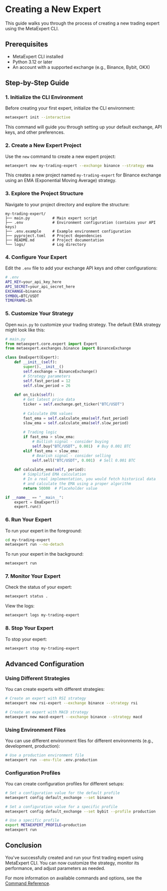# Creating a New Expert

This guide walks you through the process of creating a new trading expert using the MetaExpert CLI.

## Prerequisites

- MetaExpert CLI installed
- Python 3.12 or later
- An account with a supported exchange (e.g., Binance, Bybit, OKX)

## Step-by-Step Guide

### 1. Initialize the CLI Environment

Before creating your first expert, initialize the CLI environment:

```bash
metaexpert init --interactive
```

This command will guide you through setting up your default exchange, API keys, and other preferences.

### 2. Create a New Expert Project

Use the `new` command to create a new expert project:

```bash
metaexpert new my-trading-expert --exchange binance --strategy ema
```

This creates a new project named `my-trading-expert` for Binance exchange using an EMA (Exponential Moving Average) strategy.

### 3. Explore the Project Structure

Navigate to your project directory and explore the structure:

```
my-trading-expert/
├── main.py          # Main expert script
├── .env             # Environment configuration (contains your API keys)
├── .env.example     # Example environment configuration
├── pyproject.toml   # Project dependencies
├── README.md        # Project documentation
└── logs/            # Log directory
```

### 4. Configure Your Expert

Edit the `.env` file to add your exchange API keys and other configurations:

```bash
# .env
API_KEY=your_api_key_here
API_SECRET=your_api_secret_here
EXCHANGE=binance
SYMBOL=BTC/USDT
TIMEFRAME=1h
```

### 5. Customize Your Strategy

Open `main.py` to customize your trading strategy. The default EMA strategy might look like this:

```python
# main.py
from metaexpert.core.expert import Expert
from metaexpert.exchanges.binance import BinanceExchange

class EmaExpert(Expert):
    def __init__(self):
        super().__init__()
        self.exchange = BinanceExchange()
        # Strategy parameters
        self.fast_period = 12
        self.slow_period = 26
        
    def on_tick(self):
        # Get latest price data
        ticker = self.exchange.get_ticker("BTC/USDT")
        
        # Calculate EMA values
        fast_ema = self.calculate_ema(self.fast_period)
        slow_ema = self.calculate_ema(self.slow_period)
        
        # Trading logic
        if fast_ema > slow_ema:
            # Bullish signal - consider buying
            self.buy("BTC/USDT", 0.001)  # Buy 0.001 BTC
        elif fast_ema < slow_ema:
            # Bearish signal - consider selling
            self.sell("BTC/USDT", 0.001)  # Sell 0.001 BTC
            
    def calculate_ema(self, period):
        # Simplified EMA calculation
        # In a real implementation, you would fetch historical data
        # and calculate the EMA using a proper algorithm
        return 50000  # Placeholder value

if __name__ == "__main__":
    expert = EmaExpert()
    expert.run()
```

### 6. Run Your Expert

To run your expert in the foreground:

```bash
cd my-trading-expert
metaexpert run --no-detach
```

To run your expert in the background:

```bash
metaexpert run
```

### 7. Monitor Your Expert

Check the status of your expert:

```bash
metaexpert status .
```

View the logs:

```bash
metaexpert logs my-trading-expert
```

### 8. Stop Your Expert

To stop your expert:

```bash
metaexpert stop my-trading-expert
```

## Advanced Configuration

### Using Different Strategies

You can create experts with different strategies:

```bash
# Create an expert with RSI strategy
metaexpert new rsi-expert --exchange binance --strategy rsi

# Create an expert with MACD strategy
metaexpert new macd-expert --exchange binance --strategy macd
```

### Using Environment Files

You can use different environment files for different environments (e.g., development, production):

```bash
# Use a production environment file
metaexpert run --env-file .env.production
```

### Configuration Profiles

You can create configuration profiles for different setups:

```bash
# Set a configuration value for the default profile
metaexpert config default_exchange --set binance

# Set a configuration value for a specific profile
metaexpert config default_exchange --set bybit --profile production

# Use a specific profile
export METAEXPERT_PROFILE=production
metaexpert run
```

## Conclusion

You've successfully created and run your first trading expert using MetaExpert CLI. You can now customize the strategy, monitor its performance, and adjust parameters as needed.

For more information on available commands and options, see the [Command Reference](../COMMAND_REFERENCE.md).